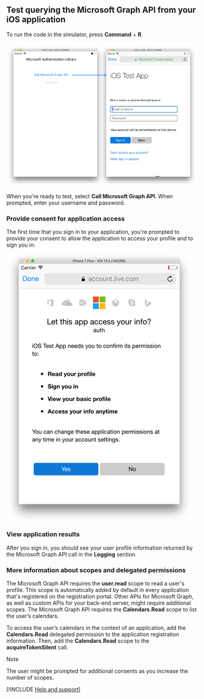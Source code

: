 ## Test querying the Microsoft Graph API from your iOS application

To run the code in the simulator, press **Command** + **R**.

![Test your application in the simulator](media/active-directory-develop-guidedsetup-ios-test/iostestscreenshot.png)

When you're ready to test, select **Call Microsoft Graph API**. When prompted, enter your username and password.

### Provide consent for application access
The first time that you sign in to your application, you're prompted to provide your consent to allow the application to access your profile and to sign you in:

![Provide your consent for application access](media/active-directory-develop-guidedsetup-ios-test/iosconsentscreen.png)

### View application results
After you sign in, you should see your user profile information returned by the Microsoft Graph API call in the **Logging** section. 

<!--start-collapse-->
### More information about scopes and delegated permissions

The Microsoft Graph API requires the **user.read** scope to read a user's profile. This scope is automatically added by default in every application that's registered on the registration portal. Other APIs for Microsoft Graph, as well as custom APIs for your back-end server, might require additional scopes. The Microsoft Graph API requires the **Calendars.Read** scope to list the user’s calendars.

To access the user’s calendars in the context of an application, add the **Calendars.Read** delegated permission to the application registration information. Then, add the **Calendars.Read** scope to the **acquireTokenSilent** call. 

>[!NOTE]
>The user might be prompted for additional consents as you increase the number of scopes.

<!--end-collapse-->

[!INCLUDE  [Help and support](./active-directory-develop-help-support-include.md)]
